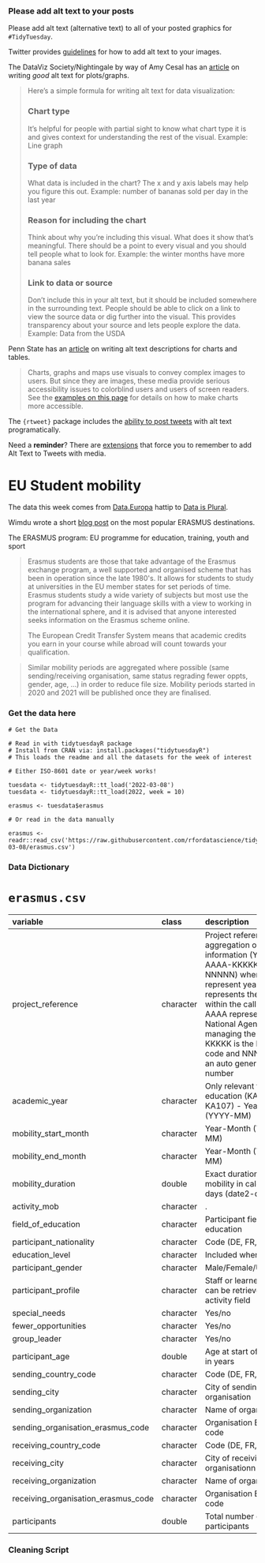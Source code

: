 ### Please add alt text to your posts

Please add alt text (alternative text) to all of your posted graphics for `#TidyTuesday`. 

Twitter provides [guidelines](https://help.twitter.com/en/using-twitter/picture-descriptions) for how to add alt text to your images.

The DataViz Society/Nightingale by way of Amy Cesal has an [article](https://medium.com/nightingale/writing-alt-text-for-data-visualization-2a218ef43f81) on writing _good_ alt text for plots/graphs.

> Here’s a simple formula for writing alt text for data visualization:
> ### Chart type
> It’s helpful for people with partial sight to know what chart type it is and gives context for understanding the rest of the visual.
> Example: Line graph
> ### Type of data
> What data is included in the chart? The x and y axis labels may help you figure this out.
> Example: number of bananas sold per day in the last year
> ### Reason for including the chart
> Think about why you’re including this visual. What does it show that’s meaningful. There should be a point to every visual and you should tell people what to look for.
> Example: the winter months have more banana sales
> ### Link to data or source
> Don’t include this in your alt text, but it should be included somewhere in the surrounding text. People should be able to click on a link to view the source data or dig further into the visual. This provides transparency about your source and lets people explore the data.
> Example: Data from the USDA

Penn State has an [article](https://accessibility.psu.edu/images/charts/) on writing alt text descriptions for charts and tables.

> Charts, graphs and maps use visuals to convey complex images to users. But since they are images, these media provide serious accessibility issues to colorblind users and users of screen readers. See the [examples on this page](https://accessibility.psu.edu/images/charts/) for details on how to make charts more accessible.

The `{rtweet}` package includes the [ability to post tweets](https://docs.ropensci.org/rtweet/reference/post_tweet.html) with alt text programatically.

Need a **reminder**? There are [extensions](https://chrome.google.com/webstore/detail/twitter-required-alt-text/fpjlpckbikddocimpfcgaldjghimjiik/related) that force you to remember to add Alt Text to Tweets with media.

# EU Student mobility

The data this week comes from [Data.Europa](https://data.europa.eu/data/datasets?locale=en&catalog=eac&query=erasmus&page=1&sort=issued%2Bdesc,%20relevance%2Bdesc,%20title.en%2Basc) hattip to [Data is Plural](https://www.data-is-plural.com/archive/2022-02-09-edition/).

Wimdu wrote a short [blog post](https://www.wimdu.co.uk/blog/discover-popular-erasmus-destinations) on the most popular ERASMUS destinations.

The ERASMUS program: EU programme for education, training, youth and sport

> Erasmus students are those that take advantage of the Erasmus exchange program, a well supported and organised scheme that has been in operation since the late 1980's. It allows for students to study at universities in the EU member states for set periods of time.
> Erasmus students study a wide variety of subjects but most use the program for advancing their language skills with a view to working in the international sphere, and it is advised that anyone interested seeks information on the Erasmus scheme online.
>
> The European Credit Transfer System means that academic credits you earn in your course while abroad will count towards your qualification.

> Similar mobility periods are aggregated where possible (same sending/receiving organisation, same status regrading fewer oppts, gender, age, …) in order to reduce file size. Mobility periods started in 2020 and 2021  will be published once they are finalised. 



### Get the data here

```{r}
# Get the Data

# Read in with tidytuesdayR package 
# Install from CRAN via: install.packages("tidytuesdayR")
# This loads the readme and all the datasets for the week of interest

# Either ISO-8601 date or year/week works!

tuesdata <- tidytuesdayR::tt_load('2022-03-08')
tuesdata <- tidytuesdayR::tt_load(2022, week = 10)

erasmus <- tuesdata$erasmus

# Or read in the data manually

erasmus <- readr::read_csv('https://raw.githubusercontent.com/rfordatascience/tidytuesday/master/data/2022/2022-03-08/erasmus.csv')

```
### Data Dictionary

# `erasmus.csv`

|variable                            |class     |description |
|:-----------------------------------|:---------|:-----------|
|project_reference                   |character |Project reference is an aggregation of several information (YYYY-X-AAAA-KKKKK-NNNNN) where YYYY represent year, X represents the round within the call year, AAAA represents the National Agency managing the project, KKKKK is the key action code and NNNNNN is an auto generated number |
|academic_year                       |character | Only relevant for higher education (KA103, KA107) - Year-Month (YYYY-MM) |
|mobility_start_month                |character | Year-Month (YYYY-MM) |
|mobility_end_month                  |character | Year-Month (YYYY-MM) |
|mobility_duration                   |double    | Exact duration of the mobility in calendar days (date2-date1) |
|activity_mob                        |character |.           |
|field_of_education                  |character | Participant field of education |
|participant_nationality             |character | Code (DE, FR, BE, …..) |
|education_level                     |character | Included where relevant |
|participant_gender                  |character | Male/Female/Undefined |
|participant_profile                 |character | Staff or learner, training can be retrieved from activity field |
|special_needs                       |character | Yes/no|
|fewer_opportunities                 |character | Yes/no |
|group_leader                        |character | Yes/no |
|participant_age                     |double    |Age at start of mobility in years |
|sending_country_code                |character | Code (DE, FR, BE, …..) |
|sending_city                        |character |City of sending organisation|
|sending_organization                |character | Name of organisation |
|sending_organisation_erasmus_code   |character | Organisation Erasmus code |
|receiving_country_code              |character | Code (DE, FR, BE, …..) |
|receiving_city                      |character | City of receiving organisationn |
|receiving_organization              |character | Name of organisation |
|receiving_organisation_erasmus_code |character | Organisation Erasmus code |
|participants                        |double    | Total number of participants |

### Cleaning Script

